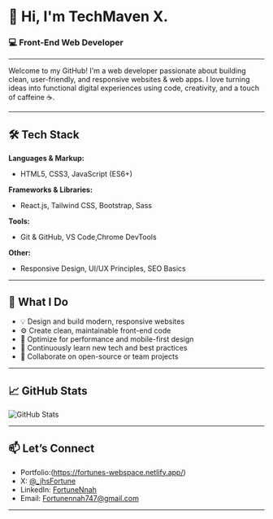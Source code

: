 # 👋 Hi, I'm TechMaven X.

### 💻 Front-End Web Developer 

---

Welcome to my GitHub! I'm a web developer passionate about building clean, user-friendly, and responsive websites & web apps. I love turning ideas into functional digital experiences using code, creativity, and a touch of caffeine ☕.

---

## 🛠 Tech Stack

**Languages & Markup:**
- HTML5, CSS3, JavaScript (ES6+)

**Frameworks & Libraries:**
- React.js, Tailwind CSS, Bootstrap, Sass

**Tools:**
- Git & GitHub, VS Code,Chrome DevTools

**Other:**
- Responsive Design, UI/UX Principles, SEO Basics

---

## 🚀 What I Do

- 💡 Design and build modern, responsive websites<br>
- ⚙️ Create clean, maintainable front-end code<br>
- 📱 Optimize for performance and mobile-first design<br>
- 🧠 Continuously learn new tech and best practices<br>
- 🤝 Collaborate on open-source or team projects<br>

---

## 📈 GitHub Stats

![GitHub Stats](https://github-readme-stats.vercel.app/api?username=your-username&show_icons=true&theme=tokyonight)

---

## 📫 Let’s Connect

- Portfolio:(https://fortunes-webspace.netlify.app/)
- X: [@_jhsFortune](https://x.com/_JhsFortune?t=CG63689a3vA7_t5tjaxjxg&s=09)
- LinkedIn: [FortuneNnah](https://www.linkedin.com/in/fortune-nnah-4ab306360/)
- Email: Fortunennah747@gmail.com 

---
